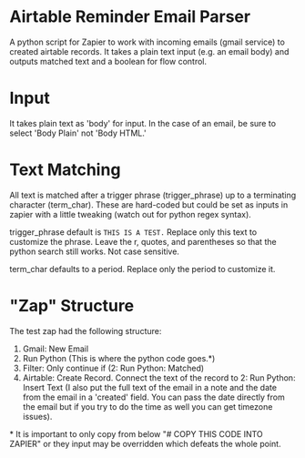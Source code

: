 # Airtable Reminder Email Parser
A python script for Zapier to work with incoming emails (gmail service) to
created airtable records. It takes a plain text input (e.g. an email body) and
outputs matched text and a boolean for flow control.

# Input
It takes plain text as 'body' for input. In the case of an email, be sure to
select 'Body Plain' not 'Body HTML.'
# Text Matching
All text is matched after a trigger phrase (trigger\_phrase) up to a
terminating character (term\_char). These are hard-coded but could be
set as inputs in zapier with a little tweaking (watch out for python regex
syntax).

trigger\_phrase default is `THIS IS A TEST.` Replace only this text to
customize the phrase. Leave the r, quotes, and parentheses so that the python
search still works. Not case sensitive.

term_char defaults to a period. Replace only the period to customize it.

# "Zap" Structure
The test zap had the following structure:
1. Gmail: New Email
2. Run Python (This is where the python code goes.\*)
3. Filter: Only continue if (2: Run Python: Matched)
4. Airtable: Create Record. Connect the text of the record to 
2: Run Python: Insert Text (I also put the full text of the email in a note
and the date from the email in a 'created' field. You can pass the date
directly from the email but if you try to do the time as well you can get
timezone issues).

\* It is important to only copy from below "# COPY THIS CODE INTO ZAPIER" or
they input may be overridden which defeats the whole point.
